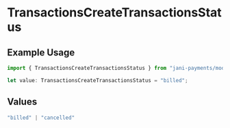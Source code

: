 # TransactionsCreateTransactionsStatus

## Example Usage

```typescript
import { TransactionsCreateTransactionsStatus } from "jani-payments/models/operations";

let value: TransactionsCreateTransactionsStatus = "billed";
```

## Values

```typescript
"billed" | "cancelled"
```